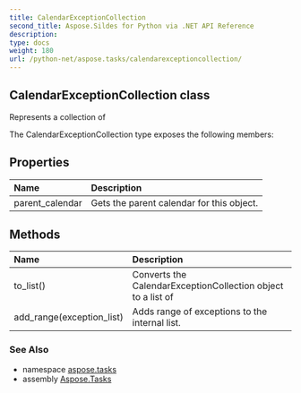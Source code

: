 ```yaml
---
title: CalendarExceptionCollection
second_title: Aspose.Sildes for Python via .NET API Reference
description: 
type: docs
weight: 180
url: /python-net/aspose.tasks/calendarexceptioncollection/
---
```


## CalendarExceptionCollection class

Represents a collection of

The CalendarExceptionCollection type exposes the following members:
## Properties
| Name | Description |
| :- | :- |
|parent_calendar|Gets the parent calendar for this object.|
## Methods
| Name | Description |
| :- | :- |
|to_list()|Converts the CalendarExceptionCollection object to a list of|
|add_range(exception_list)|Adds range of exceptions to the internal list.|

### See Also

* namespace [aspose.tasks](../../aspose.tasks/)
* assembly [Aspose.Tasks](/tasks/python-net/)


